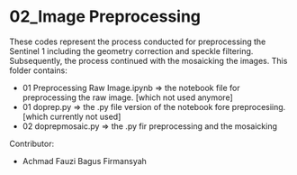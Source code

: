# 02_Image Preprocessing

These codes represent the process conducted for preprocessing the Sentinel 1 including the geometry correction and speckle filtering. Subsequently, the process continued with the mosaicking the images. This folder contains:
- 01 Preprocessing Raw Image.ipynb => the notebook file for preprocessing the raw image. [which not used anymore]
- 01 doprep.py => the .py file version of the notebook fore preprocesiing. [which currently not used]
- 02 doprepmosaic.py => the .py fir preprocessing and the mosaicking

Contributor:
- Achmad Fauzi Bagus Firmansyah
